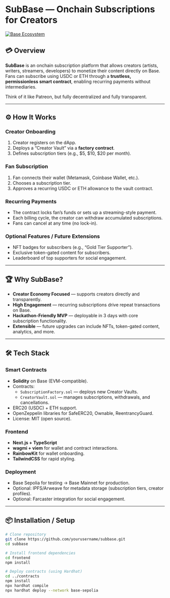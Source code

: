 # SubBase — Onchain Subscriptions for Creators

[![Base Ecosystem](https://img.shields.io/badge/Base-Onchain-green)](https://base.org)

## 💳 Overview

**SubBase** is an onchain subscription platform that allows creators (artists, writers, streamers, developers) to monetize their content directly on Base. Fans can subscribe using USDC or ETH through a **trustless, permissionless smart contract**, enabling recurring payments without intermediaries.

Think of it like Patreon, but fully decentralized and fully transparent.

---

## ⚙️ How It Works

### Creator Onboarding
1. Creator registers on the dApp.
2. Deploys a “Creator Vault” via a **factory contract**.
3. Defines subscription tiers (e.g., $5, $10, $20 per month).

### Fan Subscription
1. Fan connects their wallet (Metamask, Coinbase Wallet, etc.).
2. Chooses a subscription tier.
3. Approves a recurring USDC or ETH allowance to the vault contract.

### Recurring Payments
- The contract locks fan’s funds or sets up a streaming-style payment.
- Each billing cycle, the creator can withdraw accumulated subscriptions.
- Fans can cancel at any time (no lock-in).

### Optional Features / Future Extensions
- NFT badges for subscribers (e.g., “Gold Tier Supporter”).
- Exclusive token-gated content for subscribers.
- Leaderboard of top supporters for social engagement.

---

## 🏆 Why SubBase?

- **Creator Economy Focused** — supports creators directly and transparently.
- **High Engagement** — recurring subscriptions drive repeat transactions on Base.
- **Hackathon-Friendly MVP** — deployable in 3 days with core subscription functionality.
- **Extensible** — future upgrades can include NFTs, token-gated content, analytics, and more.

---

## 🛠️ Tech Stack

### Smart Contracts
- **Solidity** on Base (EVM-compatible).
- Contracts:
  - `SubscriptionFactory.sol` — deploys new Creator Vaults.
  - `CreatorVault.sol` — manages subscriptions, withdrawals, and cancellations.
- ERC20 (USDC) + ETH support.
- OpenZeppelin libraries for SafeERC20, Ownable, ReentrancyGuard.
- License: MIT (open source).

### Frontend
- **Next.js + TypeScript**
- **wagmi + viem** for wallet and contract interactions.
- **RainbowKit** for wallet onboarding.
- **TailwindCSS** for rapid styling.

### Deployment
- Base Sepolia for testing → Base Mainnet for production.
- Optional: IPFS/Arweave for metadata storage (subscription tiers, creator profiles).
- Optional: Farcaster integration for social engagement.

---

## 📦 Installation / Setup

```bash
# Clone repository
git clone https://github.com/yourusername/subbase.git
cd subbase

# Install frontend dependencies
cd frontend
npm install

# Deploy contracts (using Hardhat)
cd ../contracts
npm install
npx hardhat compile
npx hardhat deploy --network base-sepolia
